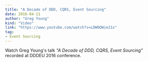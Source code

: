 ```yaml
---
title: "A Decade of DDD, CQRS, Event Sourcing"
date: 2016-04-11
author: "Greg Young"
kind: "Video"
link: "https://www.youtube.com/watch?v=LDW0QWie21s"
tag:
- Event Sourcing
---
```


Watch Greg Young's talk _"A Decade of DDD, CQRS, Event Sourcing"_ recorded at DDDEU 2016 conference.

<!-- more -->

<YouTube id="zaa6FUYIQM"></YouTube>
